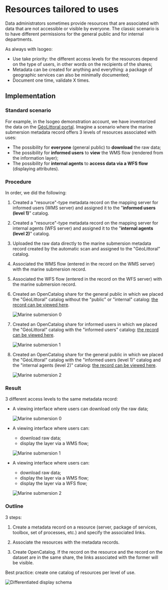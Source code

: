 # Resources tailored to uses

Data administrators sometimes provide resources that are associated with data that are not accessible or visible by everyone. The classic scenario is to have different permissions for the general public and for internal departments.

As always with Isogeo:

* Use take priority: the different access levels for the resources depend on the type of users, in other words on the recipients of the shares;
* Metadata can be created for anything and everything: a package of geographic services can also be minimally documented;
* Document one time, validate X times.

## Implementation

### Standard scenario

For example, in the Isogeo demonstration account, we have inventorized the data on the [GéoLittoral portal](http://www.geolittoral.developpement-durable.gouv.fr/). Imagine a scenario where the marine submersion metadata record offers 3 levels of resources associated with uses:

* The possibility for **everyone** (general public) to **download** the raw data;
* The possibility for **informed users** to **view** the WMS flow (rendered from the information layer);
* The possibility for **internal agents** to **access data via a WFS flow** (displaying attributes).

### Procedure

In order, we did the following:

1.	Created a "resource"-type metadata record on the mapping server for informed users (WMS server) and assigned it to the "**informed users (level 1)**" catalog.

2.	Created a "resource"-type metadata record on the mapping server for internal agents (WFS server) and assigned it to the "**internal agents (level 2)**" catalog.

3.	Uploaded the raw data directly to the marine submersion metadata record created by the automatic scan and assigned to the "GéoLittoral" catalog.

4.	Associated the WMS flow (entered in the record on the WMS server) with the marine submersion record.

5.	Associated the WFS flow (entered in the record on the WFS server) with the marine submersion record.

6.	Created an OpenCatalog share for the general public in which we placed the "GéoLittoral" catalog without the "public" or "internal" catalog: [the record can be viewed here](http://open.isogeo.com/s/14cbb8fce4fd471ab3af9fb849d0dcd1/GbhLhG7hoNFHdkrgh8n9o9I3Sym20/m/cb71d8f42ba44788b348b5bc9f79e58c).

    ![Marine submersion 0](/en/images/adm_shares_OC_demo_Geolittoral0.png "Only the data download link is available")

7.	Created an OpenCatalog share for informed users in which we placed the "GéoLittoral" catalog with the "informed users" catalog: [the record can be viewed here](http://open.isogeo.com/s/4e3617fa59674e8b98b4d9a62a6ad6e7/oOGYrOxAMjf11jYmo6hbbeGNG2TC0/m/cb71d8f42ba44788b348b5bc9f79e58c).

    ![Marine submersion 1](/en/images/adm_shares_OC_demo_Geolittoral1.png "WMS access is provided in addition to the download link")

8.	Created an OpenCatalog share for the general public in which we placed the "GéoLittoral" catalog with the "informed users (level 1)" catalog and the "internal agents (level 2)" catalog: [the record can be viewed here](http://open.isogeo.com/s/d61fe9892eb345e7b6840bbfc4cf5733/zuD9LtBEXRi7ynIXyRyWIy4hC0xz0/m/cb71d8f42ba44788b348b5bc9f79e58c).

    ![Marine submersion 2](/en/images/adm_shares_OC_demo_Geolittoral2.png "Access to the 3 resources: download, WMS and WFS")


### Result

3 different access levels to the same metadata record:

* A viewing interface where users can download only the raw data;

    ![Marine submersion 0](/en/images/OC_Demo_Submersion_Niv0.png "Only the data download link is available")

* A viewing interface where users can:
    - download raw data;
    - display the layer via a WMS flow;

    ![Marine submersion 1](/en/images/OC_Demo_Submersion_Niv1.png "WMS access is provided in addition to the download link")

* A viewing interface where users can:
    - download raw data;
    - display the layer via a WMS flow;
    - display the layer via a WFS flow;

    ![Marine submersion 2](/en/images/OC_Demo_Submersion_Niv2.png "Access to the 3 resources: download, WMS and WFS")

### Outline

3 steps:

1.	Create a metadata record on a resource (server, package of services, toolbox, set of processes, etc.) and specify the associated links.

2.	Associate the resources with the metadata records.

3.	Create OpenCatalog. If the record on the resource and the record on the dataset are in the same share, the links associated with the former will be visible.

Best practice: create one catalog of resources per level of use.

![Differentiated display schema](/en/images/resources_DifferentDisplays_schema.png "Access to the 3 resources: download, WMS and WFS")
